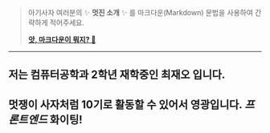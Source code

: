 > 아기사자 여러분의 ✨ **멋진 소개** ✨ 를 마크다운(Markdown) 문법을 사용하여 간략하게 적어주세요.
>
> **[앗, 마크다운이 뭐지? 🤔](https://ko.wikipedia.org/wiki/%EB%A7%88%ED%81%AC%EB%8B%A4%EC%9A%B4)**

---


## 저는 **컴퓨터공학과** 2학년 재학중인 **최재오** 입니다.

## 멋쟁이 사자처럼 10기로 활동할 수 있어서 영광입니다. *프론트엔드* 화이팅! 
 